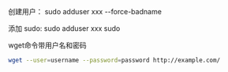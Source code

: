 
创建用户：
sudo adduser xxx --force-badname

添加 sudo:
sudo adduser xxx sudo

wget命令带用户名和密码
```bash
wget --user=username --password=password http://example.com/
```